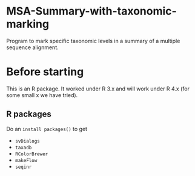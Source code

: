 # MSA-Summary-with-taxonomic-marking
Program to mark specific taxonomic levels in a summary of a multiple sequence alignment.

# Before starting
This is an R package. It worked under R 3.x and will work under R 4.x (for some small x we have tried).

## R packages
Do an `install packages()` to get

* `svDialogs`
* `taxadb`
* `RColorBrewer`
* `makeFlow`
* `seqinr`
